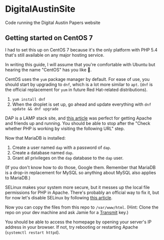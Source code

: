 DigitalAustinSite
=================

Code running the Digital Austin Papers website

## Getting started on CentOS 7

I had to set this up on CentOS 7 because it's the only platform with PHP 5.4 that's still available on any major hosting service.

In writing this guide, I will assume that you're comfortable with Ubuntu but hearing the name "CentOS" has you like 🤯.

CentOS uses the `yum` package manager by default. For ease of use, you should start by upgrading to `dnf`, which is a lot more similar to `apt`. (`dnf` is the official replacement for `yum` in future Red Hat-related distributions).

1. `yum install dnf`
2. When the droplet is set up, go ahead and update everything with `dnf update && dnf upgrade`

DAP is a LAMP stack site, and [this article](https://web.archive.org/web/20230106195754/https://phoenixnap.com/kb/how-to-install-lamp-stack-on-centos) was perfect for getting Apache and friends up and running. You should be able to stop after the "Check whether PHP is working by visiting the following URL" step.

Now that MariaDB is installed:

1. Create a user named `dap` with a password of `dap`.
2. Create a database named `dap`.
3. Grant all privileges on the `dap` database to the `dap` user.

(If you don't know how to do those, Google them. Remember that MariaDB is a drop-in replacement for MySQL so anything about MySQL also applies to MariaDB.)

SELinux makes your system more secure, but it messes up the local file permissions for PHP in Apache. There's probably an official way to fix it, but for now let's disable SELinux by following [this article](https://web.archive.org/web/20230702115039/https://linuxize.com/post/how-to-disable-selinux-on-centos-7/).

Now you can copy the files from this repo to `/var/www/html`. (Hint: Clone the repo on your dev machine and ask Jamie for a [Transmit](https://panic.com/transmit/) key.)

You should be able to access the homepage by opening your server's IP address in your browser. If not, try rebooting or restarting Apache (`systemctl restart httpd`).
